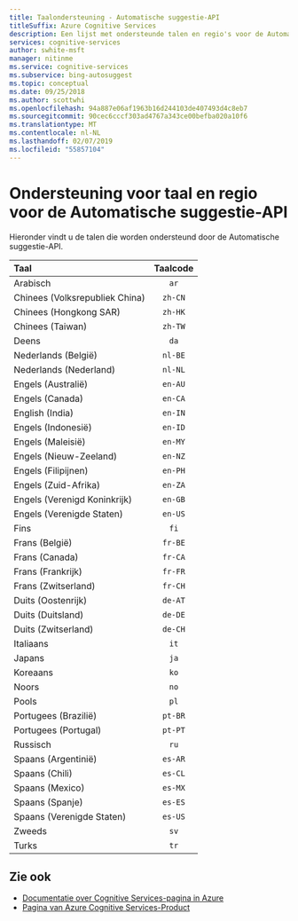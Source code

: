 ```yaml
---
title: Taalondersteuning - Automatische suggestie-API
titleSuffix: Azure Cognitive Services
description: Een lijst met ondersteunde talen en regio's voor de Automatische suggestie-API.
services: cognitive-services
author: swhite-msft
manager: nitinme
ms.service: cognitive-services
ms.subservice: bing-autosuggest
ms.topic: conceptual
ms.date: 09/25/2018
ms.author: scottwhi
ms.openlocfilehash: 94a887e06af1963b16d244103de407493d4c8eb7
ms.sourcegitcommit: 90cec6cccf303ad4767a343ce00befba020a10f6
ms.translationtype: MT
ms.contentlocale: nl-NL
ms.lasthandoff: 02/07/2019
ms.locfileid: "55857104"
---
```

# <a name="language-and-region-support-for-the-bing-autosuggest-api"></a>Ondersteuning voor taal en regio voor de Automatische suggestie-API

Hieronder vindt u de talen die worden ondersteund door de Automatische suggestie-API.

| Taal    | Taalcode |
|:----------- |:-------------:|
| Arabisch      | `ar`          |
| Chinees (Volksrepubliek China)     | `zh-CN`          |
| Chinees (Hongkong SAR)    | `zh-HK`          |
| Chinees (Taiwan)     | `zh-TW`          |
| Deens      | `da`          |
| Nederlands (België)       | `nl-BE`          |
| Nederlands (Nederland)      | `nl-NL`          |
| Engels (Australië)    | `en-AU`          |
| Engels (Canada)     | `en-CA`          |
| English (India)    | `en-IN`          |
| Engels (Indonesië)     | `en-ID`          |
| Engels (Maleisië)     | `en-MY`          |
| Engels (Nieuw-Zeeland)    | `en-NZ`          |
| Engels (Filipijnen)     | `en-PH`          |
| Engels (Zuid-Afrika)    | `en-ZA`          |
| Engels (Verenigd Koninkrijk)    | `en-GB`          |
| Engels (Verenigde Staten)    | `en-US`          |
| Fins     | `fi`          |
| Frans (België)     | `fr-BE`          |
| Frans (Canada)     | `fr-CA`          |
| Frans (Frankrijk)     | `fr-FR`          |
| Frans (Zwitserland)      | `fr-CH`          |
| Duits (Oostenrijk)      | `de-AT`          |
| Duits (Duitsland)      | `de-DE`          |
| Duits (Zwitserland)      | `de-CH`          |
| Italiaans     | `it`          |
| Japans    | `ja`          |
| Koreaans      | `ko`          |
| Noors   | `no`          |
| Pools      | `pl`          |
| Portugees (Brazilië)   | `pt-BR`|
| Portugees (Portugal) | `pt-PT`|
| Russisch     | `ru`          |
| Spaans (Argentinië)    | `es-AR`          |
| Spaans (Chili)     | `es-CL`          |
| Spaans (Mexico)    | `es-MX`          |
| Spaans (Spanje)    | `es-ES`          |
| Spaans (Verenigde Staten)    | `es-US`          |
| Zweeds     | `sv`          |
| Turks     | `tr`          |

## <a name="see-also"></a>Zie ook

- [Documentatie over Cognitive Services-pagina in Azure](https://docs.microsoft.com/azure/cognitive-services/)
- [Pagina van Azure Cognitive Services-Product](https://azure.microsoft.com/services/cognitive-services/)
